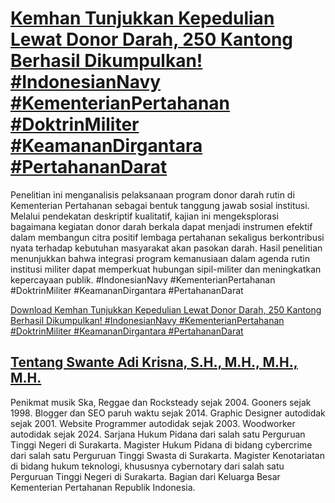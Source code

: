 # [Kemhan Tunjukkan Kepedulian Lewat Donor Darah, 250 Kantong Berhasil Dikumpulkan! #IndonesianNavy #KementerianPertahanan #DoktrinMiliter #KeamananDirgantara #PertahananDarat](https://swanteadikrisna.com/kemhan/website/254/kemhan-tunjukkan-kepedulian-lewat-donor-darah-250-kantong-berhasil-dikumpulkan/)

Penelitian ini menganalisis pelaksanaan program donor darah rutin di Kementerian Pertahanan sebagai bentuk tanggung jawab sosial institusi. Melalui pendekatan deskriptif kualitatif, kajian ini mengeksplorasi bagaimana kegiatan donor darah berkala dapat menjadi instrumen efektif dalam membangun citra positif lembaga pertahanan sekaligus berkontribusi nyata terhadap kebutuhan masyarakat akan pasokan darah. Hasil penelitian menunjukkan bahwa integrasi program kemanusiaan dalam agenda rutin institusi militer dapat memperkuat hubungan sipil-militer dan meningkatkan kepercayaan publik. #IndonesianNavy #KementerianPertahanan #DoktrinMiliter #KeamananDirgantara #PertahananDarat 

[Download Kemhan Tunjukkan Kepedulian Lewat Donor Darah, 250 Kantong Berhasil Dikumpulkan! #IndonesianNavy #KementerianPertahanan #DoktrinMiliter #KeamananDirgantara #PertahananDarat](https://swanteadikrisna.com/kemhan/website/254/kemhan-tunjukkan-kepedulian-lewat-donor-darah-250-kantong-berhasil-dikumpulkan/)


## [Tentang Swante Adi Krisna, S.H., M.H., M.H., M.H.](https://swanteadikrisna.com/)

Penikmat musik Ska, Reggae dan Rocksteady sejak 2004. Gooners sejak 1998. Blogger dan SEO paruh waktu sejak 2014. Graphic Designer autodidak sejak 2001. Website Programmer autodidak sejak 2003. Woodworker autodidak sejak 2024. Sarjana Hukum Pidana dari salah satu Perguruan Tinggi Negeri di Surakarta. Magister Hukum Pidana di bidang cybercrime dari salah satu Perguruan Tinggi Swasta di Surakarta. Magister Kenotariatan di bidang hukum teknologi, khususnya cybernotary dari salah satu Perguruan Tinggi Negeri di Surakarta. Bagian dari Keluarga Besar Kementerian Pertahanan Republik Indonesia.
